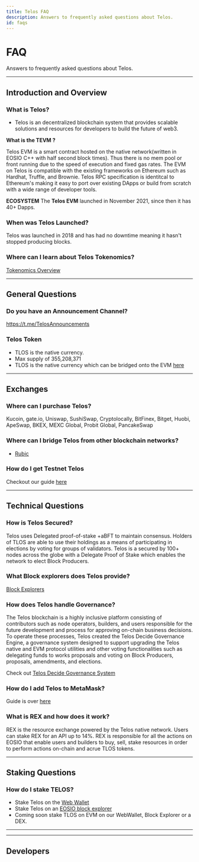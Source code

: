 ```yaml
---
title: Telos FAQ
description: Answers to frequently asked questions about Telos.
id: faqs
---
```


# FAQ

Answers to frequently asked questions about Telos.

---

## Introduction and Overview

### What is Telos?

- Telos is an decentralized blockchain system that provides scalable solutions and resources for developers to build the future of web3.  


**What is the TEVM ?**

Telos EVM is a smart contract hosted on the native network(written in EOSIO C++ with half second block times). Thus there is no mem pool or front running due to the speed of execution and fixed gas rates. The EVM on Telos is compatible with the existing frameworks on Ethereum such as Hardhat, Truffle, and Brownie. Telos RPC specification is identitcal to Ethereum's making it easy to port over existing DApps or build from scratch with a wide range of developer tools. 

**ECOSYSTEM**
The __Telos EVM__ launched in November 2021, since then it has 40+ Dapps.



### When was Telos Launched?
Telos was launched in 2018 and has had no downtime meaning it hasn't stopped producing blocks. 

### Where can I learn about Telos Tokenomics?
[Tokenomics Overview](https://www.telos.net/tlos-tokenomics)

---

## General Questions

### Do you have an Announcement Channel?
https://t.me/TelosAnnouncements


### Telos Token
- TLOS is the native currency. 
- Max supply of 355,208,371
- TLOS is the native currency which can be bridged onto the EVM [here](https://wallet.telos.net/balance)

---

## Exchanges

### Where can I purchase Telos?
Kucoin, gate.io, Uniswap, SushiSwap, Cryptolocally, BitFinex, Bitget, Huobi, ApeSwap, BKEX, MEXC Global, Probit Global, PancakeSwap

### Where can I bridge Telos from other blockchain networks?
- [Rubic](https://rubic.exchange/)

### How do I get Testnet Telos
Checkout our guide [here](/quickstart/testnet_tutorial.md)



---

## Technical Questions

### How is Telos Secured?

Telos uses Delegated proof-of-stake +aBFT to maintain consensus. Holders of TLOS are able to use their holdings as a means of participating in elections by voting for groups of validators. Telos is a secured by 100+ nodes across the globe with a Delegate Proof of Stake which enables the network to elect Block Producers. 

### What Block explorers does Telos provide?
[Block Explorers](https://www.telos.net/ecosystem-apps-filter/block-explorer)


### How does Telos handle Governance?
The Telos blockchain is a highly inclusive platform consisting of contributors such as node operators, builders, and users responsible for the future development and process for approving on-chain business decisions. To operate these processes, Telos created the Telos Decide Governance Engine, a governance system designed to support upgrading the Telos native and EVM protocol utilities and other voting functionalities such as delegating funds to works proposals and voting on Block Producers, proposals, amendments, and elections.


Check out [Telos Decide Governance System](/native/eosio_toolkit/decide_engine.md)



### How do I add Telos to MetaMask?
Guide is over [here](/docs/dapps/launch-dapp-on-tEVM.md)
### What is REX and how does it work?
REX is the resource exchange powered by the Telos native network. Users can stake REX for an API up to 14%. REX is responsible for all the actions on EOSIO that enable users and builders to buy, sell, stake resources in order to perform actions on-chain and acrue TLOS tokens. 

---

## Staking Questions

### How do I stake TELOS?
- Stake Telos on the [Web Wallet](https://wallet.telos.net/balance)
- Stake Telos on an [EOSIO block explorer](https://www.telos.net/ecosystem-apps-filter/block-explorer)
- Coming soon stake TLOS on EVM on our WebWallet, Block Explorer or a DEX. 

---


---

## Developers

